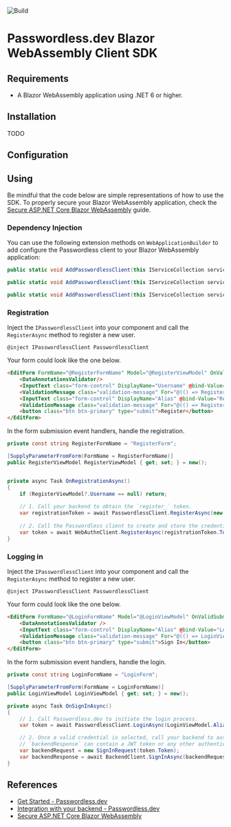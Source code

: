 ![Build](https://github.com/bitwarden/passwordless-blazor-webassembly/actions/workflows/ci.yml/badge.svg)

# Passwordless.dev Blazor WebAssembly Client SDK

## Requirements

- A Blazor WebAssembly application using .NET 6 or higher.

## Installation

TODO

## Configuration

## Using

Be mindful that the code below are simple representations of how to use the SDK. To properly secure your Blazor WebAssembly application, check the [Secure ASP.NET Core Blazor WebAssembly](https://learn.microsoft.com/en-us/aspnet/core/blazor/security/webassembly/) guide.

### Dependency Injection

You can use the following extension methods on `WebApplicationBuilder` to add configure the Passwordless client to your
Blazor WebAssembly application:

```csharp
public static void AddPasswordlessClient(this IServiceCollection services, Action<PasswordlessOptions> configureOptions);

public static void AddPasswordlessClient(this IServiceCollection services, IConfiguration configuration);

public static void AddPasswordlessClient(this IServiceCollection services, string section);
```

### Registration

Inject the `IPasswordlessClient` into your component and call the `RegisterAsync` method to register a new user.

```
@inject IPasswordlessClient PasswordlessClient
```

Your form could look like the one below.

```html
<EditForm FormName="@RegisterFormName" Model="@RegisterViewModel" OnValidSubmit="OnRegistrationAsync">
    <DataAnnotationsValidator/>
    <InputText class="form-control" DisplayName="Username" @bind-Value="RegisterViewModel.Username" placeholder="Username"/>
    <ValidationMessage class="validation-message" For="@(() => RegisterViewModel.Username)"/>
    <InputText class="form-control" DisplayName="Alias" @bind-Value="RegisterViewModel.Alias" placeholder="Alias (optional)"/>
    <ValidationMessage class="validation-message" For="@(() => RegisterViewModel.Alias)"/>
    <button class="btn btn-primary" type="submit">Register</button>
</EditForm>
```

In the form submission event handlers, handle the registration.

```csharp
private const string RegisterFormName = "RegisterForm";

[SupplyParameterFromForm(FormName = RegisterFormName)]
public RegisterViewModel RegisterViewModel { get; set; } = new();


private async Task OnRegistrationAsync()
{
    if (RegisterViewModel?.Username == null) return;
    
    // 1. Call your backend to obtain the `register_` token.
    var registrationToken = await PasswordlessClient.RegisterAsync(new RegisterRequest(RegisterViewModel.Username, RegisterViewModel.Alias));
    
    // 2. Call the Passwordless client to create and store the credentials.
    var token = await WebAuthnClient.RegisterAsync(registrationToken.Token, RegisterViewModel.Alias!);
}
```

### Logging in

Inject the `IPasswordlessClient` into your component and call the `RegisterAsync` method to register a new user.

```
@inject IPasswordlessClient PasswordlessClient
```

Your form could look like the one below.

```html
<EditForm FormName="@LoginFormName" Model="@LoginViewModel" OnValidSubmit="OnSignInAsync">
    <DataAnnotationsValidator />
    <InputText class="form-control" DisplayName="Alias" @bind-Value="LoginViewModel.Alias" placeholder="Alias (optional)"/>
    <ValidationMessage class="validation-message" For="@(() => LoginViewModel.Alias)"/>
    <button class="btn btn-primary" type="submit">Sign In</button>
</EditForm>
```

In the form submission event handlers, handle the login.

```csharp
private const string LoginFormName = "LoginForm";

[SupplyParameterFromForm(FormName = LoginFormName)]
public LoginViewModel LoginViewModel { get; set; } = new();

private async Task OnSignInAsync()
{
    // 1. Call Passwordless.dev to initiate the login process.
    var token = await PasswordlessClient.LoginAsync(LoginViewModel.Alias!);

    // 2. Once a valid credential is selected, call your backend to authenticate the user.
    // `backendResponse` can contain a JWT token or any other authentication information.
    var backendRequest = new SignInRequest(token.Token);
    var backendResponse = await BackendClient.SignInAsync(backendRequest);
}
```

## References

- [Get Started - Passwordless.dev](https://docs.passwordless.dev/guide/get-started.html)
- [Integration with your backend - Passwordless.dev](https://docs.passwordless.dev/guide/backend)
- [Secure ASP.NET Core Blazor WebAssembly](https://learn.microsoft.com/en-us/aspnet/core/blazor/security/webassembly/)
